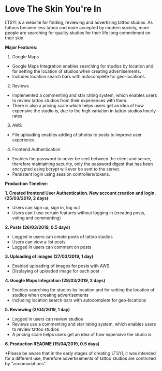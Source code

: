 # Love The Skin You're In

LTSYI is a website for finding, reviewing and advertising tattoo studios. As tattoos become less taboo and more accepted by modern society, more people are searching for quality studios for their life long commitment on their skin. 

 
**Major Features:**

1. Google Maps

* Google Maps Integration enables searching for studios by location and for setting the location of studios when creating advertisements. 
* Includes location search bars with autocomplete for geo-locations. 

2. Reviews

* Implemented a commenting and star rating system, which enables users to review tattoo studios from their experiences with them. 
* There is also a pricing scale which helps users get an idea of how expensive the studio is, due to the high variation in tattoo studios hourly rates. 

3. AWS

* File uploading enables adding of photos to posts to improve user experience.

4. Frontend Authentication

* Enables the password to never be sent between the client and server, therefore maintaining security, only the password digest that has been encrypted using bcrypt will ever be sent to the server. 
* Persistent login using session controllers/tokens.




**Production Timeline:**


**1. Created frontend User Authentication. New account creation and login. (25/03/2019, 2 days)**

* Users can sign up, sign in, log out
* Users can't use certain features without logging in (creating posts, voting and commenting)

**2. Posts (26/03/2019, 0.5 days)**

* Logged in users can create posts of tattoo studios
* Users can view a list posts
* Logged in users can comment on posts

**3. Uploading of images (27/03/2019, 1 day)**

* Enabled uploading of images for posts with AWS
* Displaying of uploaded image for each post 

**4. Google Maps Integration (28/03/2019, 2 days)**
* Enables searching for studios by location and for setting the location of studios when creating advertisements
* Including location search bars with autocomplete for geo-locations

**5. Reviewing (2/04/2019, 1 day)**

* Logged in users can review studios
* Reviews use a commenting and star rating system, which enables users to review tattoo studios
* A pricing scale helps users get an idea of how expensive the studio is

**6. Production README (15/04/2019, 0.5 days)**


*Please be aware that in the early stages of creating LTSYI, it was intended for a different use, therefore advertisements of tattoo studios are controlled by "accomodations".
